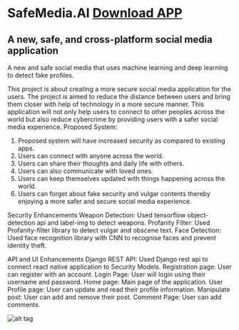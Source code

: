 # SafeMedia.AI [Download APP](https://drive.google.com/file/d/1B5OYz2MLnfElOWNUKDfrdJCrhQuWtuwX/view?usp=sharing)
## A new, safe, and cross-platform social media application

A new and safe social media that uses machine learning and deep learning to detect fake profiles.

This project is about creating a more secure social media application for the users. The project is aimed to reduce the distance between users and bring them closer with help of technology in a more secure manner. This application will not only help users to connect to other peoples across the world but also reduce cybercrime by providing users with a safer social media experience.
Proposed System:

1) Proposed system will have increased security as compared to existing apps. 
2) Users can connect with anyone across the world.
3) Users can share their thoughts and daily life with others.
4) Users can also communicate with loved ones.
5) Users can keep themselves updated with things happening across the world.
6) Users can forget about fake security and vulgar contents thereby enjoying a more safer and secure social media experience.


Security Enhancements
Weapon Detection: Used tensorflow object-detection api and label-img to detect weapons.
Profanity Filter: Used Profanity-filter library to detect vulgar and obscene text.
Face Detection: Used face recognition library with CNN to recognise faces and prevent identity theft.

API and UI Enhancements
Django REST API: Used Django rest api to connect react native application to Security Models.
Registration page: User can register with an account.
Login Page: User will login using their username and password.
Home page: Main page of the application.
User Profile page: User can update and read their profile information.
Manipulate post: User can add and remove their post.
Comment Page: User can add comments.

![alt tag](https://github.com/narottamaswal/Safemedia.AI/blob/main/images/UI.png)
